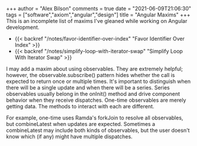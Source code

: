 +++
author = "Alex Bilson"
comments = true
date = "2021-06-09T21:06:30"
tags = ["software","axiom","angular","design"]
title = "Angular Maxims"
+++
This is an incomplete list of maxims I've gleaned while working on Angular development.

- {{< backref "/notes/favor-identifier-over-index" "Favor Identifier Over Index" >}}
- {{< backref "/notes/simplify-loop-with-iterator-swap" "Simplify Loop With Iterator Swap" >}}

I may add a maxim about using observables. They are extremely helpful; however, the observable.subscribe() pattern hides whether the call is expected to return once or multiple times. It's important to distinguish when there will be a single update and when there will be a series. Series observables usually belong in the onInit() method and drive component behavior when they receive dispatches. One-time observables are merely getting data. The methods to interact with each are different.

For example, one-time uses Ramda's forkJoin to resolve all observables, but combineLatest when updates are expected. Sometimes a combineLatest may include both kinds of observables, but the user doesn't know which (if any) might have multiple dispatches.
